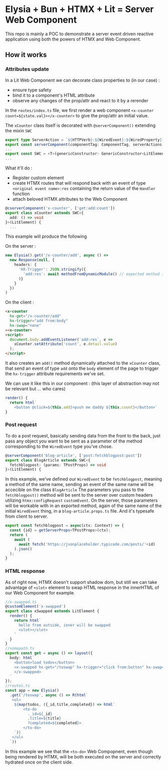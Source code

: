 # Elysia + Bun + HTMX + Lit = Server Web Component

This repo is mainly a POC to demonstrate a server event driven reactive application using both the powers of HTMX and Web Component.

## How it works

### Attributes update
In a Lit Web Component we can decorate class properties to (in our case) :
* ensure type safety
* bind it to a component's HTML attribute
* observe any changes of the prop/attr and react to it by a rerender

In the `routes/index.ts` file, we first render a web component `<x-counter count=${state.val}></x-counter>` to give the prop/attr an initial value.

The `xCounter` class itself is decorated with `@serverComponent()` extending the mixin `SWC`
```typescript
export type ServerAction = `${HTTPVerb}:${WiredEvent}:${WiredProperty}`;
export const serverComponent(componentTag: ComponentTag, serverActions: Array<ServerAction>)
...
export const SWC = <T>(genericConstructor: GenericConstructor<LitElement>): GenericConstructor<T & LitElement>
...
```
What it'll do : 
* Register custom element
* create HTMX routes that will respond back with an event of type `<original event name>:res` containing the return value of the `Handler` function
* attach beloved HTMX attributes to the Web Component

```typescript
@cserverComponent('x-counter', ['get:add:count'])
export class xCounter extends SWC<{
  add: () => void
}>(LitElement) {
  ...
```
This example will produce the following 

On the server :
```typescript
new Elysia().get('/x-counter/add', async () => 
  new Response(null, { 
    headers: {
      'HX-Trigger': JSON.stringify({
        'add:res': await methodFromDynamicModule() // exported method in x-counter.props.ts file
      )}
    }
  })
)
```

On the client : 
```html
<x-counter
  hx-get="/x-counter/add"
  hx-trigger="add from:body"
  hx-swap="none"
><x-counter>
<script>
  document.body.addEventListener(`add:res`, e => 
    xCounter.setAttribute('count', e.detail.value)
  );
</script>
```
It also creates an `add()` method dynamically attached to the `xCounter` class, that send an event of type `add` onto the `body` element of the page to trigger the `hx-trigger` attribute requirements we've set.

We can use it like this in our component : (this layer of abstraction may not be relevant but ... who cares)
```typescript
render() {
  return html`
    <button @click=${this.add}>push me daddy ${this.count}</button>`
}
```

### Post request
To do a post request, basically sending data from the front to the back, just pass any object you want to be sent as a parameter of the method corresponding to the `WiredEvent` type you've chose.
```typescript
@serverComponent('blog-article', ['post:fetchblogpost:post'])
export class BlogArticle extends SWC<{
  fetchblogpost: (params: TPostProps) => void
}>(LitElement) {
```
In this example, we've defined our `WiredEvent` to be `fetchblogpost`, meaning a method of the same name, sending an event of the same name will be accecible on the class `BlogArticle`
The parameters you pass to the `fetchblogpost()` method will be sent to the server over custom headers utilizing `htmx:configRequest` `customEvent`. On the server, those parameters will be workable with in an exported method, again of the same name of the initial `WiredEvent` thing, in a `blog-article.props.ts` file.
And it's typesafe from client to server.
```typescript
export const fetchblogpost = async(ctx: Context) => {
  const {id} = getServerProps<TPostProps>(ctx);
  return (
    await (
      await fetch('https://jsonplaceholder.typicode.com/posts/'+id)
    ).json()
  );
}
```


### HTML response
As of right now, HTMX doesn't support shadow dom, but still we can take advantage of `<slot>` element to swap HTML response in the innerHTML of our Web Component for example.
```typescript
//x-swapped.ts
@customElement('x-swapped')
export class xSwapped extends LitElement {
  render() {
    return html`
      hello from outside, inner will be swapped
      <slot></slot>
    `
  }
}
//somepath.ts
export const get = async () => layout({
  body: html`
    <button>load todos</button>
    <x-swapped hx-get="/toswap" hx-trigger="click from:button" hx-swap="innerHTML">
    </x-swapped>
  `
});
//routes.ts
const app = new Elysia()
  .get('/toswap', async () => R(html`
   <ul>
    ${map(todos, ({_id,title,completed}) => html`
      	<to-do 
          ._id=${_id}
          .title=${title}
          ?completed=${completed}>
        </to-do>
    `)}
   </ul>
  `))
```

In this example we see that the `<to-do>` Web Compopnent, even though being rendered by HTMX, will be both executed on the server and correctly hydrated once on the client side.
